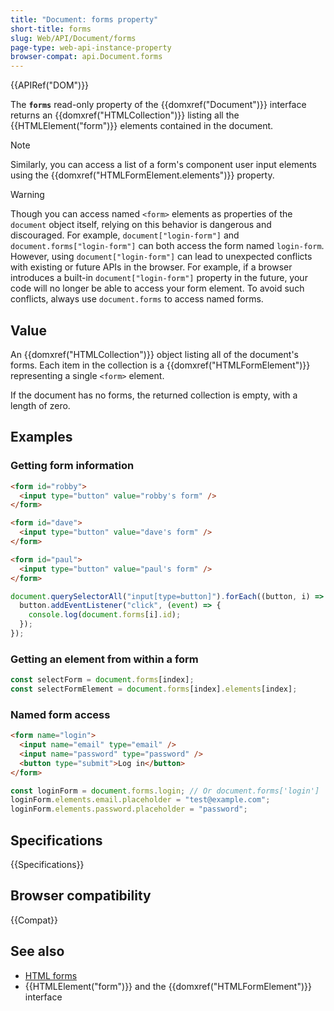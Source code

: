 ```yaml
---
title: "Document: forms property"
short-title: forms
slug: Web/API/Document/forms
page-type: web-api-instance-property
browser-compat: api.Document.forms
---
```


{{APIRef("DOM")}}

The **`forms`** read-only property of the {{domxref("Document")}} interface returns an {{domxref("HTMLCollection")}} listing all the {{HTMLElement("form")}} elements contained in the document.

> [!NOTE]
> Similarly, you can access a list of a form's component user input elements using the {{domxref("HTMLFormElement.elements")}} property.

> [!WARNING]
> Though you can access named `<form>` elements as properties of the `document` object itself, relying on this behavior is dangerous and discouraged.
> For example, `document["login-form"]` and `document.forms["login-form"]` can both access the form named `login-form`. 
> However, using `document["login-form"]` can lead to unexpected conflicts with existing or future APIs in the browser.
> For example, if a browser introduces a built-in `document["login-form"]` property in the future, your code will no longer be able to access your form element.
> To avoid such conflicts, always use `document.forms` to access named forms.

## Value

An {{domxref("HTMLCollection")}} object listing all of the document's forms.
Each item in the collection is a {{domxref("HTMLFormElement")}} representing a single `<form>` element.

If the document has no forms, the returned collection is empty, with a length of zero.

## Examples

### Getting form information

```html
<form id="robby">
  <input type="button" value="robby's form" />
</form>

<form id="dave">
  <input type="button" value="dave's form" />
</form>

<form id="paul">
  <input type="button" value="paul's form" />
</form>
```

```js
document.querySelectorAll("input[type=button]").forEach((button, i) => {
  button.addEventListener("click", (event) => {
    console.log(document.forms[i].id);
  });
});
```

### Getting an element from within a form

```js
const selectForm = document.forms[index];
const selectFormElement = document.forms[index].elements[index];
```

### Named form access

```html
<form name="login">
  <input name="email" type="email" />
  <input name="password" type="password" />
  <button type="submit">Log in</button>
</form>
```

```js
const loginForm = document.forms.login; // Or document.forms['login']
loginForm.elements.email.placeholder = "test@example.com";
loginForm.elements.password.placeholder = "password";
```

## Specifications

{{Specifications}}

## Browser compatibility

{{Compat}}

## See also

- [HTML forms](/en-US/docs/Learn_web_development/Extensions/Forms)
- {{HTMLElement("form")}} and the {{domxref("HTMLFormElement")}} interface
